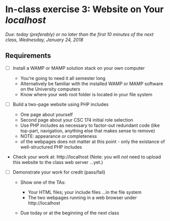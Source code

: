 # In-class exercise 3: Website on Your *localhost*
*Due: today (preferably) or no later than the first 10 minutes of the next class, Wednesday, January 24, 2018*

## Requirements

- [ ] Install a WAMP or MAMP solution stack on your own computer
  - You're going to need it all semester long
  - Alternatively be familiar with the installed WAMP or MAMP software on the University computers
  - Know where your web root folder is located in your file system

- [ ] Build a two-page website using PHP includes
  - One page about yourself
  - Second page about your CSC 174 initial role selection
  - Use PHP includes as necessary to factor-out redundant code (like top-part, navigation, anything else that makes sense to remove)
  - NOTE: appearance or completeness
  -  of the webpages does not matter at this point - only the existance of well-structured PHP includes

- Check your work at: http://localhost (Note: you will *not* need to upload this website to the class web server …yet.)



- [ ] Demonstrate your work for credit (pass/fail)

  - Show one of the TAs: 
    - Your HTML files; your include files ...in the file system
    - The two webpages running in a web browser under http://localhost

  - Due today or at the beginning of the next class

